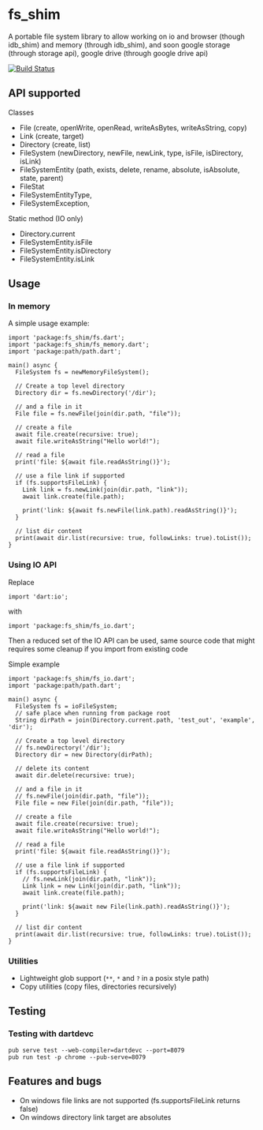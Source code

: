 # fs_shim

A portable file system library to allow working on io and browser (though idb_shim) and memory (through idb_shim), 
and soon google storage (through storage api), google drive (through google drive api)

[![Build Status](https://travis-ci.org/tekartik/fs_shim.dart.svg?branch=master)](https://travis-ci.org/tekartik/fs_shim.dart)

## API supported

Classes

- File (create, openWrite, openRead, writeAsBytes, writeAsString, copy)
- Link (create, target)
- Directory (create, list)
- FileSystem (newDirectory, newFile, newLink, type, isFile, isDirectory, isLink)
- FileSystemEntity (path, exists, delete, rename, absolute, isAbsolute, state, parent)
- FileStat
- FileSystemEntityType,
- FileSystemException,

Static method (IO only)

- Directory.current
- FileSystemEntity.isFile
- FileSystemEntity.isDirectory
- FileSystemEntity.isLink

## Usage

### In memory

A simple usage example:

````
import 'package:fs_shim/fs.dart';
import 'package:fs_shim/fs_memory.dart';
import 'package:path/path.dart';

main() async {
  FileSystem fs = newMemoryFileSystem();

  // Create a top level directory
  Directory dir = fs.newDirectory('/dir');

  // and a file in it
  File file = fs.newFile(join(dir.path, "file"));

  // create a file
  await file.create(recursive: true);
  await file.writeAsString("Hello world!");

  // read a file
  print('file: ${await file.readAsString()}');

  // use a file link if supported
  if (fs.supportsFileLink) {
    Link link = fs.newLink(join(dir.path, "link"));
    await link.create(file.path);

    print('link: ${await fs.newFile(link.path).readAsString()}');
  }

  // list dir content
  print(await dir.list(recursive: true, followLinks: true).toList());
}
````

### Using IO API

Replace

    import 'dart:io';

with

    import 'package:fs_shim/fs_io.dart';

Then a reduced set of the IO API can be used, same source code that might requires some cleanup if you import from
existing code

Simple example

````
import 'package:fs_shim/fs_io.dart';
import 'package:path/path.dart';

main() async {
  FileSystem fs = ioFileSystem;
  // safe place when running from package root
  String dirPath = join(Directory.current.path, 'test_out', 'example', 'dir');

  // Create a top level directory
  // fs.newDirectory('/dir');
  Directory dir = new Directory(dirPath);

  // delete its content
  await dir.delete(recursive: true);

  // and a file in it
  // fs.newFile(join(dir.path, "file"));
  File file = new File(join(dir.path, "file"));

  // create a file
  await file.create(recursive: true);
  await file.writeAsString("Hello world!");

  // read a file
  print('file: ${await file.readAsString()}');

  // use a file link if supported
  if (fs.supportsFileLink) {
    // fs.newLink(join(dir.path, "link"));
    Link link = new Link(join(dir.path, "link"));
    await link.create(file.path);

    print('link: ${await new File(link.path).readAsString()}');
  }

  // list dir content
  print(await dir.list(recursive: true, followLinks: true).toList());
}
````

### Utilities

* Lightweight glob support (`**`, `*` and `?` in a posix style path)
* Copy utilities (copy files, directories recursively)

## Testing

### Testing with dartdevc

    pub serve test --web-compiler=dartdevc --port=8079
    pub run test -p chrome --pub-serve=8079

## Features and bugs

* On windows file links are not supported (fs.supportsFileLink returns false)
* On windows directory link target are absolutes

